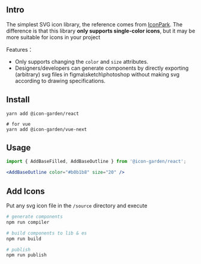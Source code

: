 ## Intro

The simplest SVG icon library, the reference comes from [IconPark](https://github.com/bytedance/IconPark).
The difference is that this library **only supports single-color icons**, but it may be more suitable for icons in your project

Features：

 - Only supports changing the `color` and `size` attributes.
 - Designers/developers can generate components by directly exporting (arbitrary) svg files in figma\sketch\photoshop without making svg according to drawing specifications.

## Install

```
yarn add @icon-garden/react

# for vue
yarn add @icon-garden/vue-next
```

## Usage

```jsx
import { AddBaseFilled, AddBaseOutline } from '@icon-garden/react';

<AddBaseOutline color="#b0b1b8" size="20" />
```

## Add Icons

Put any svg icon file in the `/source` directory and 
execute

```bash
# generate components
npm run compiler

# build components to lib & es
npm run build

# publish
npm run publish
```
